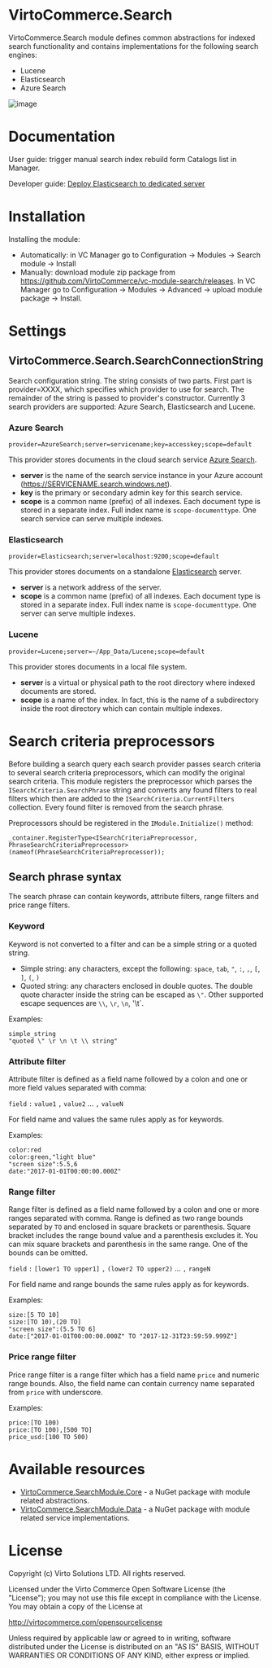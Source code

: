 ﻿# VirtoCommerce.Search
VirtoCommerce.Search module defines common abstractions for indexed search functionality and contains implementations for the following search engines:
* Lucene
* Elasticsearch
* Azure Search

![image](https://cloud.githubusercontent.com/assets/5801549/15715109/f338fc1a-2825-11e6-84a6-3c437274a51c.png)

# Documentation
User guide: trigger manual search index rebuild form Catalogs list in Manager.

Developer guide: <a href="https://virtocommerce.com/docs/vc2devguide/deployment/deploy-elasticsearch-to-dedicated-server" target="_blank">Deploy Elasticsearch to dedicated server</a>

# Installation
Installing the module:
* Automatically: in VC Manager go to Configuration -> Modules -> Search module -> Install
* Manually: download module zip package from https://github.com/VirtoCommerce/vc-module-search/releases. In VC Manager go to Configuration -> Modules -> Advanced -> upload module package -> Install.

# Settings
## VirtoCommerce.Search.SearchConnectionString
Search configuration string. The string consists of two parts. First part is provider=XXXX, which specifies which provider to use for search. The remainder of the string is passed to provider's constructor. Currently 3 search providers are supported: Azure Search, Elasticsearch and Lucene.

### Azure Search
```
provider=AzureSearch;server=servicename;key=accesskey;scope=default
```
This provider stores documents in the cloud search service <a href="https://azure.microsoft.com/en-us/services/search/" target="_blank">Azure Search</a>.
* **server** is the name of the search service instance in your Azure account (https://SERVICENAME.search.windows.net).
* **key** is the primary or secondary admin key for this search service.
* **scope** is a common name (prefix) of all indexes. Each document type is stored in a separate index. Full index name is `scope-documenttype`. One search service can serve multiple indexes.

### Elasticsearch
```
provider=Elasticsearch;server=localhost:9200;scope=default
```
This provider stores documents on a standalone <a href="https://www.elastic.co/products/elasticsearch" target="_blank">Elasticsearch</a> server.
* **server** is a network address of the server.
* **scope** is a common name (prefix) of all indexes. Each document type is stored in a separate index. Full index name is `scope-documenttype`. One server can serve multiple indexes.

### Lucene
```
provider=Lucene;server=~/App_Data/Lucene;scope=default
```

This provider stores documents in a local file system.
* **server** is a virtual or physical path to the root directory where indexed documents are stored.
* **scope** is a name of the index. In fact, this is the name of a subdirectory inside the root directory which can contain multiple indexes.

# Search criteria preprocessors
Before building a search query each search provider passes search criteria to several search criteria preprocessors, which can modify the original search criteria. This module registers the preprocessor which parses the `ISearchCriteria.SearchPhrase` string and converts any found filters to real filters which then are added to the `ISearchCriteria.CurrentFilters` collection. Every found filter is removed from the search phrase.

Preprocessors should be registered in the `IModule.Initialize()` method:
```
_container.RegisterType<ISearchCriteriaPreprocessor, PhraseSearchCriteriaPreprocessor>(nameof(PhraseSearchCriteriaPreprocessor));
```

## Search phrase syntax
The search phrase can contain keywords, attribute filters, range filters and price range filters.

### Keyword
Keyword is not converted to a filter and can be a simple string or a quoted string.
* Simple string: any characters, except the following: `space`, `tab`, `"`, `:`, `,`, `[`, `]`, `(`, `)`
* Quoted string: any characters enclosed in double quotes. The double quote character inside the string can be escaped as `\"`. Other supported escape sequences are `\\`, `\r`, `\n`, '\t`.

Examples:
```
simple_string
"quoted \" \r \n \t \\ string"
```

### Attribute filter
Attribute filter is defined as a field name followed by a colon and one or more field values separated with comma:

`field` `:` `value1` `,` `value2` ... `,` `valueN`

For field name and values the same rules apply as for keywords.

Examples:
```
color:red
color:green,"light blue"
"screen size":5.5,6
date:"2017-01-01T00:00:00.000Z"
```

### Range filter
Range filter is defined as a field name followed by a colon and one or more ranges separated with comma.
Range is defined as two range bounds separated by ` TO ` and enclosed in square brackets or parenthesis.
Square bracket includes the range bound value and a parenthesis excludes it. You can mix square brackets and parenthesis in the same range. One of the bounds can be omitted.

`field` `:` `[lower1 TO upper1]` `,` `(lower2 TO upper2)` ... `,` `rangeN`

For field name and range bounds the same rules apply as for keywords.

Examples:
```
size:[5 TO 10]
size:[TO 10),(20 TO]
"screen size":(5.5 TO 6]
date:["2017-01-01T00:00:00.000Z" TO "2017-12-31T23:59:59.999Z"]
```

### Price range filter
Price range filter is a range filter which has a field name `price` and numeric range bounds. Also, the field name can contain currency name separated from `price` with underscore.

Examples:
```
price:[TO 100)
price:[TO 100),[500 TO]
price_usd:[100 TO 500)
```

# Available resources
* [VirtoCommerce.SearchModule.Core](https://www.nuget.org/packages/VirtoCommerce.SearchModule.Core) - a NuGet package with module related abstractions.
* [VirtoCommerce.SearchModule.Data](https://www.nuget.org/packages/VirtoCommerce.SearchModule.Data) - a NuGet package with module related service implementations.

# License
Copyright (c) Virto Solutions LTD.  All rights reserved.

Licensed under the Virto Commerce Open Software License (the "License"); you
may not use this file except in compliance with the License. You may
obtain a copy of the License at

http://virtocommerce.com/opensourcelicense

Unless required by applicable law or agreed to in writing, software
distributed under the License is distributed on an "AS IS" BASIS,
WITHOUT WARRANTIES OR CONDITIONS OF ANY KIND, either express or
implied.
